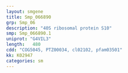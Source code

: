 ```yaml
---
layout: smgene
title: Smp_066890
grp: Smp_06
description: "40S ribosomal protein S10"
smp: Smp_066890.1
uniprot: "G4VIL3"
length:   480
cdd: "COG5045, PTZ00034, cl02102, pfam03501"
kk: K02947
categories: sm
---
```

